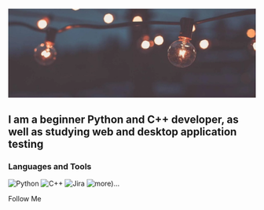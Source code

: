 [![Header](https://github.com/YTDantes/YTDantes/blob/main/Assetes/i.png)](https://t.me/s_dantes)

## I am a beginner Python and C++ developer, as well as studying web and desktop application testing

### Languages and Tools
![Python](https://img.shields.io/badge/-Python-090909?style=for-the-badge&logo=python)
![C++](https://img.shields.io/badge/-C++-090909?style=for-the-badge&logo=c%2b%2b&logoColor=6833bd)
![Jira](https://img.shields.io/badge/-Jira-090909?style=for-the-badge&logo=jira&logoColor=17cde5)
![more)...](https://img.shields.io/badge/-more...-090909?style=for-the-badge)



Follow Me

